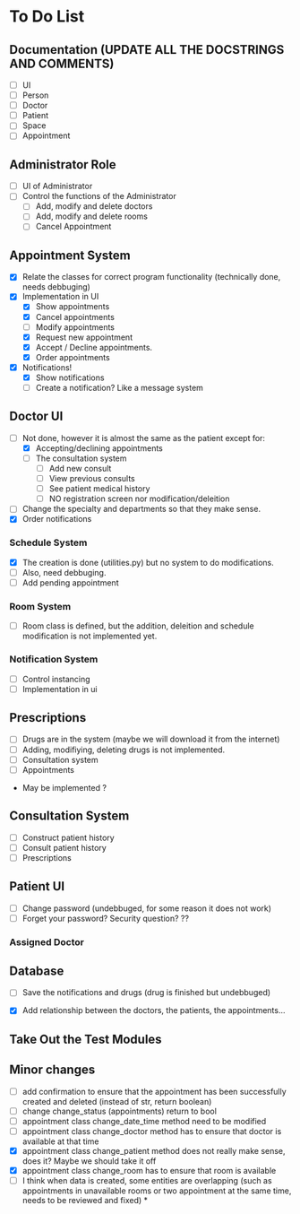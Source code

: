 # To Do List

## Documentation (UPDATE ALL THE DOCSTRINGS AND COMMENTS)

- [ ] UI
- [ ] Person
- [ ] Doctor
- [ ] Patient
- [ ] Space
- [ ] Appointment

## Administrator Role

- [ ] UI of Administrator
- [ ] Control the functions of the Administrator
  - [ ] Add, modify and delete doctors
  - [ ] Add, modify and delete rooms
  - [ ] Cancel Appointment

## Appointment System

- [x] Relate the classes for correct program functionality (technically done, needs debbuging)
- [x] Implementation in UI
  - [x] Show appointments
  - [x] Cancel appointments
  - [ ] Modify appointments
  - [x] Request new appointment
  - [x] Accept / Decline appointments.
  - [x] Order appointments
- [x] Notifications!
  - [x] Show notifications
  - [ ] Create a notification? Like a message system

## Doctor UI

- [ ] Not done, however it is almost the same as the patient except for:
  - [x] Accepting/declining appointments
  - [ ] The consultation system
    - [ ] Add new consult
    - [ ] View previous consults
    - [ ] See patient medical history
    - [ ] NO registration screen nor modification/deleition
- [ ] Change the specialty and departments so that they make sense.
- [x] Order notifications

### Schedule System

- [x] The creation is done (utilities.py) but no system to do modifications.
- [ ] Also, need debbuging.
- [ ] Add pending appointment

### Room System

- [ ] Room class is defined, but the addition, deleition and schedule modification is not implemented yet.

### Notification System

- [ ] Control instancing
- [ ] Implementation in ui

## Prescriptions

- [ ] Drugs are in the system (maybe we will download it from the internet)
- [ ] Adding, modifiying, deleting drugs is not implemented.
- [ ] Consultation system
- [ ] Appointments
- May be implemented ?

## Consultation System

- [ ] Construct patient history
- [ ] Consult patient history
- [ ] Prescriptions

## Patient UI

- [ ] Change password (undebbuged, for some reason it does not work)
- [ ] Forget your password? Security question? ??

### Assigned Doctor

## Database

- [ ] Save the notifications and drugs (drug is finished but undebbuged)

- [x] Add relationship between the doctors, the patients, the appointments...

## Take Out the Test Modules

## Minor changes

- [ ] add confirmation to ensure that the appointment has been successfully created and deleted (instead of str, return boolean)
- [ ] change change_status (appointments) return to bool
- [ ] appointment class change_date_time method need to be modified
- [ ] appointment class change_doctor method has to ensure that doctor is available at that time
- [x] appointment class change_patient method does not really make sense, does it? Maybe we should take it off
- [x] appointment class change_room has to ensure that room is available
- [ ] I think when data is created, some entities are overlapping (such as appointments in unavailable rooms or two appointment at the same time, needs to be reviewed and fixed) *